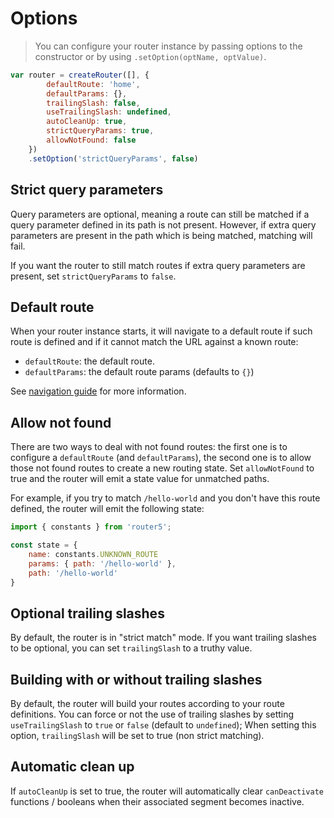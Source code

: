 # Options

> You can configure your router instance by passing options to the constructor or by using `.setOption(optName, optValue)`.

```javascript
var router = createRouter([], {
        defaultRoute: 'home',
        defaultParams: {},
        trailingSlash: false,
        useTrailingSlash: undefined,
        autoCleanUp: true,
        strictQueryParams: true,
        allowNotFound: false
    })
    .setOption('strictQueryParams', false)
```


## Strict query parameters

Query parameters are optional, meaning a route can still be matched if a query parameter defined in its path is not present. However, if extra query parameters are present in the path which is being matched, matching will fail.

If you want the router to still match routes if extra query parameters are present, set `strictQueryParams` to `false`.


## Default route

When your router instance starts, it will navigate to a default route if such route is defined and if it cannot match the URL against a known route:

- `defaultRoute`: the default route.
- `defaultParams`: the default route params (defaults to `{}`)

See [navigation guide](/docs/navigation.html) for more information.


## Allow not found

There are two ways to deal with not found routes: the first one is to configure a `defaultRoute` (and `defaultParams`), the second one is to allow those not found routes to create a new routing state. Set `allowNotFound` to true and the router will emit a state value for unmatched paths.

For example, if you try to match `/hello-world` and you don't have this route defined, the router will emit the following state:

```js
import { constants } from 'router5';

const state = {
    name: constants.UNKNOWN_ROUTE
    params: { path: '/hello-world' },
    path: '/hello-world'
}
```


## Optional trailing slashes

By default, the router is in "strict match" mode. If you want trailing slashes to be optional, you can set `trailingSlash` to a truthy value.


## Building with or without trailing slashes

By default, the router will build your routes according to your route definitions. You can force or not the use of trailing slashes by setting `useTrailingSlash` to `true` or `false` (default to `undefined`); When setting this option, `trailingSlash` will be set to true (non strict matching).


## Automatic clean up

If `autoCleanUp` is set to true, the router will automatically clear `canDeactivate` functions / booleans when their associated segment becomes inactive.
